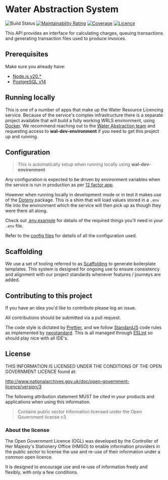 # Water Abstraction System

![Build Status](https://github.com/DEFRA/water-abstraction-system/actions/workflows/ci.yml/badge.svg?branch=main)
[![Maintainability Rating](https://sonarcloud.io/api/project_badges/measure?project=DEFRA_water-abstraction-system&metric=sqale_rating)](https://sonarcloud.io/dashboard?id=DEFRA_water-abstraction-system)
[![Coverage](https://sonarcloud.io/api/project_badges/measure?project=DEFRA_water-abstraction-system&metric=coverage)](https://sonarcloud.io/dashboard?id=DEFRA_water-abstraction-system)
[![Licence](https://img.shields.io/badge/Licence-OGLv3-blue.svg)](http://www.nationalarchives.gov.uk/doc/open-government-licence/version/3)

This API provides an interface for calculating charges, queuing transactions and generating transaction files used to produce invoices.

## Prerequisites

Make sure you already have:

- [Node.js v20.\*](https://nodejs.org/en/)
- [PostgreSQL v14](https://www.postgresql.org/)

## Running locally

This is one of a number of apps that make up the Water Resource Licencing service. Because of the service's complex infrastructure there is a separate project available that will build a fully working WRLS environment, using [Docker](https://docs.docker.com/get-docker/). We recommend reaching out to the [Water Abstraction team](https://github.com/orgs/DEFRA/teams/water-abstraction) and requesting access to **wal-dev-environment** if you need to get this project up and running.

## Configuration

> This is automatically setup when running locally using **wal-dev-environment**

Any configuration is expected to be driven by environment variables when the service is run in production as per [12 factor app](https://12factor.net/config).

However when running locally in development mode or in test it makes use of the [Dotenv](https://github.com/motdotla/dotenv) package. This is a shim that will load values stored in a `.env` file into the environment which the service will then pick up as though they were there all along.

Check out [.env.example](/.env.example) for details of the required things you'll need in your `.env` file.

Refer to the [config files](config) for details of all the configuration used.

## Scaffolding

We use a set of tooling referred to as [Scaffolding](templates/README.md) to generate boilerplate templates. This system is designed for ongoing use to ensure consistency and alignment with our project standards whenever features / journeys are added.

## Contributing to this project

If you have an idea you'd like to contribute please log an issue.

All contributions should be submitted via a pull request.

The code style is dictated by [Prettier](https://prettier.io/), and we follow [StandardJS](https://standardjs.com/) code rules as implemented by [neostandard](https://github.com/neostandard/neostandard). This is all managed through [ESLint](https://eslint.org/) so should play nice with all IDE's.

## License

THIS INFORMATION IS LICENSED UNDER THE CONDITIONS OF THE OPEN GOVERNMENT LICENCE found at:

<http://www.nationalarchives.gov.uk/doc/open-government-licence/version/3>

The following attribution statement MUST be cited in your products and applications when using this information.

> Contains public sector information licensed under the Open Government license v3

### About the license

The Open Government Licence (OGL) was developed by the Controller of Her Majesty's Stationery Office (HMSO) to enable information providers in the public sector to license the use and re-use of their information under a common open licence.

It is designed to encourage use and re-use of information freely and flexibly, with only a few conditions.
